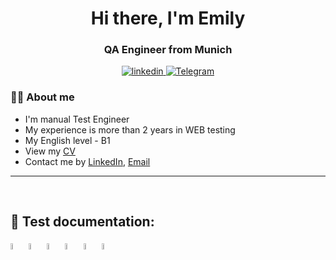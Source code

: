 <div id="header" align="center">
<h1>Hi there, I'm Emily</h1>
<h3>QA Engineer from Munich</h3>
</div>

[//]: # (![Header]&#40;https://github.com/Emily-code/Emily-code/blob/main/assets/heading-of-qa-automation-what-is-it-and-why-do-you-need-it.jpg&#41;)

<div id="socials" align="center">
<a href="https://www.linkedin.com/in/emily-askarova/">
    <img src="https://img.shields.io/badge/LinkedIn-blue?style=for-the-badge&logo=linkedin&logoColor=white" alt="linkedin"/>
</a>
<a href="https://t.me/AskEmy">
    <img src="https://img.shields.io/badge/Telegram-blue?style=for-the-badge&logo=Telegram&logoColor=white" alt="Telegram"/>
</a>
</div>


### :raising_hand_woman: About me
 

- I'm manual Test Engineer
- My experience is more than 2 years in WEB testing
- My English level - B1
- View my [CV]()
- Contact me by [LinkedIn](https://www.linkedin.com/in/emily-askarova/), [Email](mailto:emily.ravilevna@gmail.com)


---
&#8287;&#8287;&#8287;&#8287;&#8287;
## :page_with_curl: Test documentation:
<p>
    <code><img width="5%" title="jira" src="https://cdn.jsdelivr.net/gh/devicons/devicon/icons/jira/jira-original.svg"></code>
    <code><img width="5%" title="azure-test-plans" src="https://code.benco.io/icon-collection/other/devops-testplans.svg"></code>
    <code><img width="5%" title="microsoft-test-manager" src="https://cdn.jsdelivr.net/gh/devicons/devicon/icons/visualstudio/visualstudio-plain.svg"></code>
    <code><img width="5%" title="confluence" src="https://www.svgrepo.com/show/353597/confluence.svg"></code>
    <code><img width="5%" title="xmind" src="assets/xmind.png"></code>
    <code><img width="5%" title="figma" src="https://cdn.jsdelivr.net/gh/devicons/devicon/icons/figma/figma-original.svg"></code>
</p>

